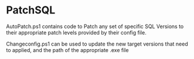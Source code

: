 # PatchSQL

AutoPatch.ps1 contains code to Patch any set of specific SQL Versions to their appropriate patch levels provided by their config file.

Changeconfig.ps1 can be used to update the new target versions that need to applied, and the path of the appropriate .exe file
